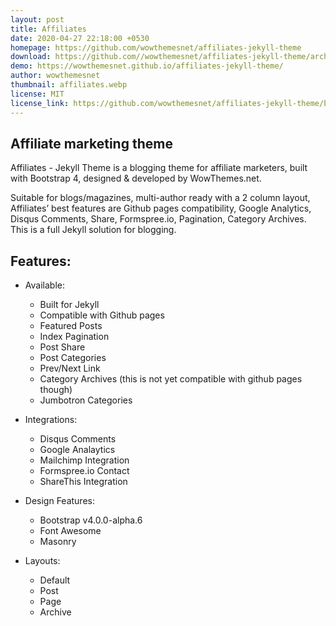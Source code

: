 ```yaml
---
layout: post
title: Affiliates
date: 2020-04-27 22:18:00 +0530
homepage: https://github.com/wowthemesnet/affiliates-jekyll-theme
download: https://github.com//wowthemesnet/affiliates-jekyll-theme/archive/refs/tags/1.0.3.zip
demo: https://wowthemesnet.github.io/affiliates-jekyll-theme/
author: wowthemesnet
thumbnail: affiliates.webp
license: MIT
license_link: https://github.com/wowthemesnet/affiliates-jekyll-theme/blob/master/LICENSE.txt
---
```


## Affiliate marketing theme

Affiliates - Jekyll Theme is a blogging theme for affiliate marketers, built with Bootstrap 4, designed & developed by WowThemes.net.

Suitable for blogs/magazines, multi-author ready with a 2 column layout, Affiliates’ best features are Github pages compatibility, Google Analytics, Disqus Comments, Share, Formspree.io, Pagination, Category Archives. This is a full Jekyll solution for blogging.

## Features:
- Available:
    - Built for Jekyll
    - Compatible with Github pages
    - Featured Posts
    - Index Pagination
    - Post Share
    - Post Categories
    - Prev/Next Link
    - Category Archives (this is not yet compatible with github pages though)
    - Jumbotron Categories

- Integrations:
    - Disqus Comments
    - Google Analaytics
    - Mailchimp Integration
    - Formspree.io Contact
    - ShareThis Integration

- Design Features:
    - Bootstrap v4.0.0-alpha.6
    - Font Awesome
    - Masonry

- Layouts:
    - Default
    - Post
    - Page
    - Archive